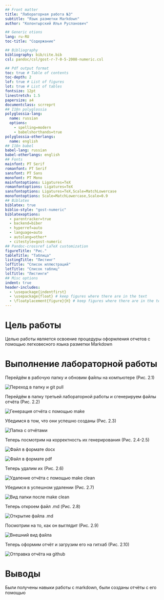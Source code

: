 ```yaml
---
## Front matter
title: "Лабораторная работа №3"
subtitle: "Язык разметки Markdown"
author: "Колонтырский Илья Русланович"

## Generic otions
lang: ru-RU
toc-title: "Содержание"

## Bibliography
bibliography: bib/cite.bib
csl: pandoc/csl/gost-r-7-0-5-2008-numeric.csl

## Pdf output format
toc: true # Table of contents
toc-depth: 2
lof: true # List of figures
lot: true # List of tables
fontsize: 12pt
linestretch: 1.5
papersize: a4
documentclass: scrreprt
## I18n polyglossia
polyglossia-lang:
  name: russian
  options:
	- spelling=modern
	- babelshorthands=true
polyglossia-otherlangs:
  name: english
## I18n babel
babel-lang: russian
babel-otherlangs: english
## Fonts
mainfont: PT Serif
romanfont: PT Serif
sansfont: PT Sans
monofont: PT Mono
mainfontoptions: Ligatures=TeX
romanfontoptions: Ligatures=TeX
sansfontoptions: Ligatures=TeX,Scale=MatchLowercase
monofontoptions: Scale=MatchLowercase,Scale=0.9
## Biblatex
biblatex: true
biblio-style: "gost-numeric"
biblatexoptions:
  - parentracker=true
  - backend=biber
  - hyperref=auto
  - language=auto
  - autolang=other*
  - citestyle=gost-numeric
## Pandoc-crossref LaTeX customization
figureTitle: "Рис."
tableTitle: "Таблица"
listingTitle: "Листинг"
lofTitle: "Список иллюстраций"
lotTitle: "Список таблиц"
lolTitle: "Листинги"
## Misc options
indent: true
header-includes:
  - \usepackage{indentfirst}
  - \usepackage{float} # keep figures where there are in the text
  - \floatplacement{figure}{H} # keep figures where there are in the text
---
```


# Цель работы

Целью работы является освоение процедуры оформления отчетов с помощью легковесного
языка разметки Markdown

# Выполнение лабораторной работы

Перейдём в рабочую папку и обновим файлы на компьютере (Рис. 2.1)

![Переход в папку и git pull](image/1.png)

Перейдём в папку третьей лабораторной работы и сгенерируем файлы отчёта (Рис. 2.2)

![Генерация отчёта с помощью make](image/2.png)

Убедимся в том, что они успешно созданы (Рис. 2.3)

![Папка с отчётами](image/3.png)

Теперь посмотрим на корректность их генерирования (Рис. 2.4-2.5)

![Файл в формате docx](image/4.png)

![Файл в формате pdf](image/5.png)

Теперь удалим их (Рис. 2.6)

![Удаление отчёта с помощью make clean](image/6.png)

Убедимся в успешном удалении (Рис. 2.7)

![Вид папки после make clean](image/7.png)

Теперь откроем файл .md (Рис. 2.8)

![Открытие файла .md](image/8.png)

Посмотрим на то, как он выглядит (Рис. 2.9)

![Внешний вид файла](image/9.png)

Теперь оформим отчёт и загрузим его на гитхаб (Рис. 2.10)

![Отправка отчёта на github](image/10.png)

# Выводы

Были получены навыки работы с markdown, были созданы отчёты с его помощью
